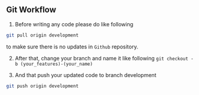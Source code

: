 ## Git Workflow
1. Before writing any code please do like following
```bash
git pull origin development
```

to make sure there is no updates in `Github` repository.

2. After that, change your branch and name it like following
``git checkout -b (your_features)-(your_name)``

3. And that push your updated code to branch development
```bash
git push origin development
```
